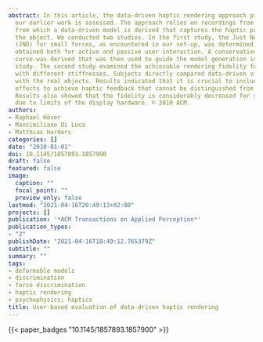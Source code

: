 ```yaml
---
abstract: In this article, the data-driven haptic rendering approach presented in
  our earlier work is assessed. The approach relies on recordings from real objects
  from which a data-driven model is derived that captures the haptic properties of
  the object. We conducted two studies. In the first study, the Just Noticeable Difference
  (JND) for small forces, as encountered in our set-up, was determined. JNDs were
  obtained both for active and passive user interaction. A conservative threshold
  curve was derived that was then used to guide the model generation in the second
  study. The second study examined the achievable rendering fidelity for two objects
  with different stiffnesses. Subjects directly compared data-driven virtual feedback
  with the real objects. Results indicated that it is crucial to include dynamic material
  effects to achieve haptic feedback that cannot be distinguished from real objects.
  Results also showed that the fidelity is considerably decreased for stiffer objects
  due to limits of the display hardware. © 2010 ACM.
authors:
- Raphael Höver
- Massimiliano Di Luca
- Matthias Harders
categories: []
date: "2010-01-01"
doi: 10.1145/1857893.1857900
draft: false
featured: false
image:
  caption: ""
  focal_point: ""
  preview_only: false
lastmod: "2021-04-16T20:49:13+02:00"
projects: []
publication: '*ACM Transactions on Applied Perception*'
publication_types:
- "2"
publishDate: "2021-04-16T18:49:12.765379Z"
subtitle: ""
summary: ""
tags:
- deformable models
- discrimination
- force discrimination
- haptic rendering
- psychophysics; haptics
title: User-based evaluation of data-driven haptic rendering
---
```


{{< paper_badges "10.1145/1857893.1857900" >}}
